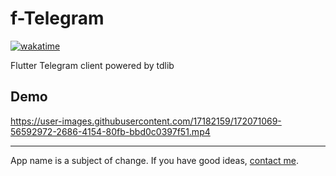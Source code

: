 # f-Telegram

[![wakatime](https://wakatime.com/badge/github/evgfilim1/ftg.svg)](https://wakatime.com/badge/github/evgfilim1/ftg)

Flutter Telegram client powered by tdlib

## Demo

https://user-images.githubusercontent.com/17182159/172071069-56592972-2686-4154-80fb-bbd0c0397f51.mp4

---
App name is a subject of change. If you have good ideas, [contact me](https://t.me/evgfilim1).
